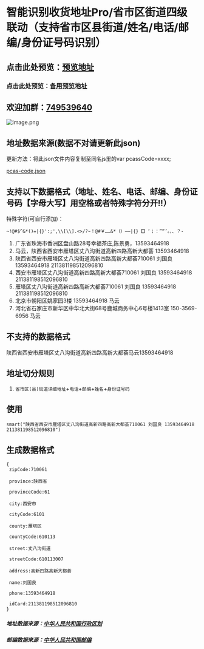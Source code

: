 
# 智能识别收货地址Pro/省市区街道四级联动（支持省市区县街道/姓名/电话/邮编/身份证号码识别）
## 点击此处预览：[预览地址](http://ftp6325885.host116.sanfengyun.cn/)
### 点击此处预览：[备用预览地址](https://wzc570738205.github.io/smartParsePro/)


## 欢迎加群：[749539640](https://jq.qq.com/?_wv=1027&k=55bQp1O)
![image.png](https://images.zenhubusercontent.com/5a2f3a3e8a75884b908ac8c4/841a8f31-052d-4afe-a6b9-8cdb72d4e4a7)
## 地址数据来源(数据不对请更新此json)
更新方法：将此json文件内容复制至同名js里的var pcassCode=xxxx;

[pcas-code.json](https://github.com/modood/Administrative-divisions-of-China/blob/master/dist/pcas-code.json)

## 支持以下数据格式（地址、姓名、电话、邮编、身份证号码【字母大写】用空格或者特殊字符分开!!）
特殊字符(可自行添加)：
```
~!@#$^&*()=|{}':;',\\[\\].<>/?~！@#￥……&*（）——|{}【】‘；：”“’。，、？-

```
 1. 广东省珠海市香洲区盘山路28号幸福茶庄,陈景勇，13593464918
2. 马云，陕西省西安市雁塔区丈八沟街道高新四路高新大都荟  13593464918
3. 陕西省西安市雁塔区丈八沟街道高新四路高新大都荟710061 刘国良 13593464918 211381198512096810
4. 西安市雁塔区丈八沟街道高新四路高新大都荟710061 刘国良 13593464918 211381198512096810
5. 雁塔区丈八沟街道高新四路高新大都荟710061 刘国良 13593464918 211381198512096810
6. 北京市朝阳区姚家园3楼 13593464918 马云
7. 河北省石家庄市新华区中华北大街68号鹿城商务中心6号楼1413室 150-3569-6956 马云
## 不支持的数据格式
陕西省西安市雁塔区丈八沟街道高新四路高新大都荟马云13593464918

## 地址切分规则
1. `省市区(县)街道详细地址`+`电话`+`邮编`+`姓名`+`身份证号码`
## 使用
```
smart("陕西省西安市雁塔区丈八沟街道高新四路高新大都荟710061 刘国良 13593464918 211381198512096810")
```
## 生成数据格式
```
{
 zipCode:710061

 province:陕西省

 provinceCode:61

 city:西安市

 cityCode:6101

 county:雁塔区

 countyCode:610113

 street:丈八沟街道

 streetCode:610113007

 address:高新四路高新大都荟

 name:刘国良

 phone:13593464918

 idCard:211381198512096810
}
```
##### 地址数据来源：[中华人民共和国行政区划](https://github.com/modood/Administrative-divisions-of-China)
##### 邮编数据来源：[中华人民共和国邮编](https://github.com/xieranmaya/china-city-area-zip-data/blob/master/china-city-area-zip.json)

